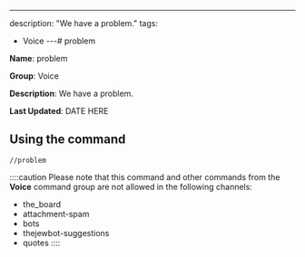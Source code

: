 ---
description: "We have a problem."
tags:
  - Voice
---# problem

**Name**: problem

**Group**: Voice

**Description**: We have a problem.

**Last Updated**: DATE HERE

## Using the command

    //problem

::::caution Please note that this command and other commands from the **Voice** command group are not allowed in the following channels:
- the_board
- attachment-spam
- bots
- thejewbot-suggestions
- quotes
::::